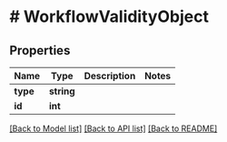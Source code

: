 # # WorkflowValidityObject

## Properties

Name | Type | Description | Notes
------------ | ------------- | ------------- | -------------
**type** | **string** |  |
**id** | **int** |  |

[[Back to Model list]](../../README.md#models) [[Back to API list]](../../README.md#endpoints) [[Back to README]](../../README.md)
